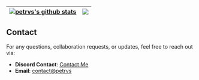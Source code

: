 
| <a href="https://github.com/petrvs0x01"><img align="center" src="https://github-readme-stats-rho-lilac-21.vercel.app/api?username=petrvs0x01&show_icons=true&theme=github_dark&hide_border=true" alt="petrvs's github stats" /></a> | <a href="https://github.com/petrvs0x01"><img align="center" src="https://github-readme-stats-rho-lilac-21.vercel.app/api/top-langs/?username=petrvs0x01&layout=compact&theme=github_dark&hide_border=true&hide=TeX" /></a> |
| ------------- | ------------- |

## Contact
For any questions, collaboration requests, or updates, feel free to reach out via:
- **Discord Contact**: [Contact Me](http://discordapp.com/users/1126673628122058752) <br>
- **Email**: [contact@petrvs](mailto:pethematician@gmail.com) <br>
